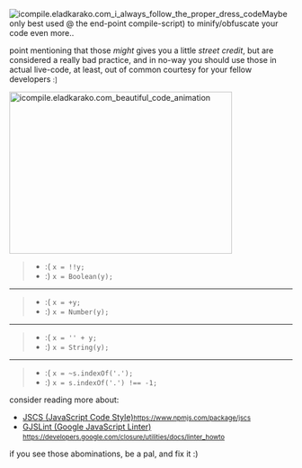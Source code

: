 <img src="https://icompile.eladkarako.com/_uploads/2015/01/icompile.eladkarako.com_i_always_follow_the_proper_dress_code.jpg" alt="icompile.eladkarako.com_i_always_follow_the_proper_dress_code" class="alignright size-full wp-image-2421" />Maybe only best used @ the end-point compile-script) to minify/obfuscate your code even more..

point mentioning that those <em>*might*</em> gives you a little <em>street credit</em>, but are considered a really bad practice,
and in no-way you should use those in actual live-code, at least, out of common courtesy for your fellow developers <small>:]</small>

<img src="https://icompile.eladkarako.com/_uploads/2015/01/icompile.eladkarako.com_beautiful_code_animation.gif" alt="icompile.eladkarako.com_beautiful_code_animation" width="396" height="288" class="aligncenter size-full wp-image-2555" />


<blockquote><ul>
<li>
:( <code>x = !!y;</code>
</li>
<li>
:) <code>x = Boolean(y);</code>
</li>
</ul>
</blockquote>

<hr />

<blockquote><ul>
<li>
:( <code>x = +y;</code>
</li>
<li>
:) <code>x = Number(y);</code>
</li>
</ul>
</blockquote>

<hr />

<blockquote><ul>
<li>
:( <code>x = '' + y;</code>
</li>
<li>
:) <code>x = String(y);</code>
</li>
</ul>
</blockquote>

<hr />

<blockquote><ul>
<li>
:( <code>x = ~s.indexOf('.');</code>
</li>
<li>
:) <code>x = s.indexOf('.') !== -1;</code>
</li>
</ul>
</blockquote>

consider reading more about:
- <a href="https://www.npmjs.com/package/jscs" title="JavaScript Code Style" target="_blank">JSCS (JavaScript Code Style)<small>https://www.npmjs.com/package/jscs</small></a>
- <a href="https://developers.google.com/closure/utilities/docs/linter_howto" title="Google JavaScript Linter" target="_blank">GJSLint (Google JavaScript Linter) <small>https://developers.google.com/closure/utilities/docs/linter_howto</small></a>

if you see those abominations,
be a pal, and fix it :)
